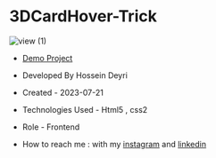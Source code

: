 # 3DCardHover-Trick

![view (1)](https://github.com/hossein-deyri/3DCardHover-Trick/assets/136192436/9252c2fa-660f-4ff1-8843-fa52924756db)

- [Demo Project](https://hossein-deyri.github.io/First-Project/)

- Developed By Hossein Deyri

- Created - 2023-07-21

- Technologies Used - Html5 , css2 

- Role - Frontend

- How to reach me : with my [instagram](https://www.instagram.com/hossein.deyri_web) and [linkedin](https://www.linkedin.com/in/hossein-deyri)
